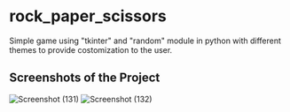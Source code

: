 # rock_paper_scissors
Simple game using "tkinter" and "random" module in python with different themes to provide costomization to the user.

## Screenshots of the Project

![Screenshot (131)](https://user-images.githubusercontent.com/61161878/84369884-27208000-abf5-11ea-873d-a5a989919059.png)
![Screenshot (132)](https://user-images.githubusercontent.com/61161878/84369915-2f78bb00-abf5-11ea-9dd3-aeb7fed38dd8.png)
